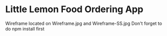 # Little Lemon Food Ordering App

Wireframe located on Wireframe.jpg and Wireframe-SS.jpg
Don't forget to do npm install first